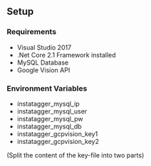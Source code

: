 
## Setup
### Requirements
  * Visual Studio 2017
  * .Net Core 2.1 Framework installed
  * MySQL Database
  * Google Vision API

### Environment Variables
  * instatagger_mysql_ip
  * instatagger_mysql_user
  * instatagger_mysql_pw
  * instatagger_mysql_db
  * instatagger_gcpvision_key1
  * instatagger_gcpvision_key2
  
(Split the content of the key-file into two parts)
